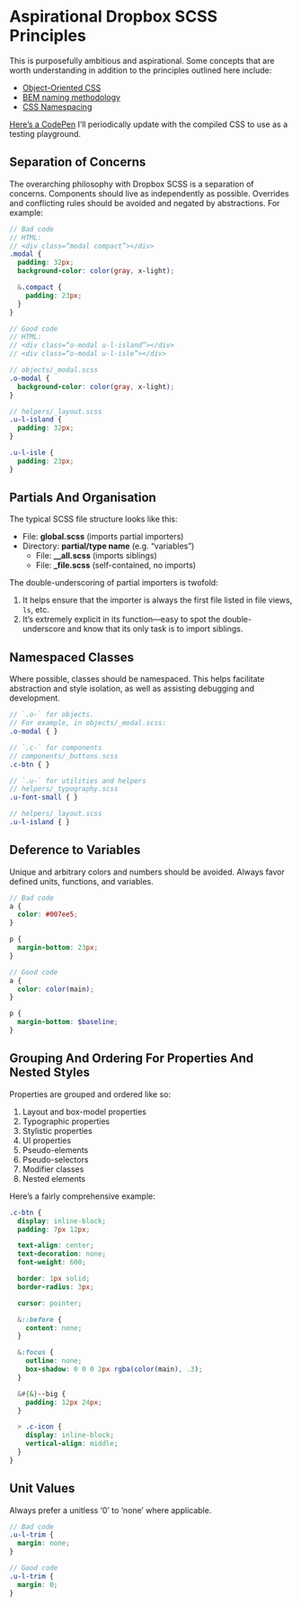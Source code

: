 # Aspirational Dropbox SCSS Principles

This is purposefully ambitious and aspirational. Some concepts that are worth understanding in addition to the principles outlined here include:

- [Object-Oriented CSS](http://www.stubbornella.org/content/2009/02/28/object-oriented-css-grids-on-github/)
- [BEM naming methodology](http://csswizardry.com/2013/01/mindbemding-getting-your-head-round-bem-syntax/)
- [CSS Namespacing](http://csswizardry.com/2015/03/more-transparent-ui-code-with-namespaces/)

[Here’s a CodePen](http://codepen.io/daneden/pen/78bb26fcc11e72f5aa24162c151d3626?editors=110) I’ll periodically update with the compiled CSS to use as a testing playground.

## Separation of Concerns
The overarching philosophy with Dropbox SCSS is a separation of concerns. Components should live as independently as possible. Overrides and conflicting rules should be avoided and negated by abstractions. For example:

```scss
// Bad code
// HTML:
// <div class=“modal compact”></div>
.modal {
  padding: 32px;
  background-color: color(gray, x-light);

  &.compact {
    padding: 23px;
  }
}

// Good code
// HTML:
// <div class=“o-modal u-l-island”></div>
// <div class=“o-modal u-l-isle”></div>

// objects/_modal.scss
.o-modal {
  background-color: color(gray, x-light);
}

// helpers/_layout.scss
.u-l-island {
  padding: 32px;
}

.u-l-isle {
  padding: 23px;
}
```

## Partials And Organisation
The typical SCSS file structure looks like this:

- File: **global.scss** (imports partial importers)
- Directory: **partial/type name** (e.g. “variables”)
	- File: **__all.scss** (imports siblings)
	- File: **_file.scss** (self-contained, no imports)

The double-underscoring of partial importers is twofold:

1. It helps ensure that the importer is always the first file listed in file views, `ls`, etc.
2. It’s extremely explicit in its function—easy to spot the double-underscore and know that its only task is to import siblings.

## Namespaced Classes
Where possible, classes should be namespaced. This helps facilitate abstraction and style isolation, as well as assisting debugging and development.

```scss
// `.o-` for objects.
// For example, in objects/_modal.scss:
.o-modal { }

// `.c-` for components
// components/_buttons.scss
.c-btn { }

// `.u-` for utilities and helpers
// helpers/_typography.scss
.u-font-small { }

// helpers/_layout.scss
.u-l-island { }
```

## Deference to Variables
Unique and arbitrary colors and numbers should be avoided. Always favor defined units, functions, and variables.

```scss
// Bad code
a {
  color: #007ee5;
}

p {
  margin-bottom: 23px;
}

// Good code
a {
  color: color(main);
}

p {
  margin-bottom: $baseline;
}
```

## Grouping And Ordering For Properties And Nested Styles
Properties are grouped and ordered like so:

1. Layout and box-model properties
2. Typographic properties
3. Stylistic properties
4. UI properties
5. Pseudo-elements
6. Pseudo-selectors
7. Modifier classes
8. Nested elements

Here’s a fairly comprehensive example:

```scss
.c-btn {
  display: inline-block;
  padding: 7px 12px;

  text-align: center;
  text-decoration: none;
  font-weight: 600;

  border: 1px solid;
  border-radius: 3px;

  cursor: pointer;

  &::before {
    content: none;
  }

  &:focus {
    outline: none;
    box-shadow: 0 0 0 2px rgba(color(main), .3);
  }

  &#{&}--big {
    padding: 12px 24px;
  }

  > .c-icon {
    display: inline-block;
    vertical-align: middle;
  }
}
```

## Unit Values
Always prefer a unitless ‘0’ to ‘none’ where applicable.

```scss
// Bad code
.u-l-trim {
  margin: none;
}

// Good code
.u-l-trim {
  margin: 0;
}
```
